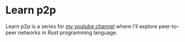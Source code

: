 # Learn p2p
Learn p2p is a series for [my youtube channel](youtube.com/@graverdev/) where I'll explore peer-to-peer networks in Rust programming language.